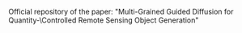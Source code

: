Official repository of the paper: "Multi-Grained Guided Diffusion for Quantity-\\Controlled Remote Sensing Object Generation"
